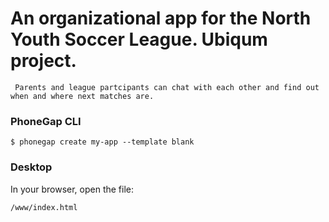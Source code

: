 # An organizational app for the North Youth Soccer League. Ubiqum project. 
     Parents and league partcipants can chat with each other and find out when and where next matches are.

### PhoneGap CLI

    $ phonegap create my-app --template blank

### Desktop

In your browser, open the file:

    /www/index.html

